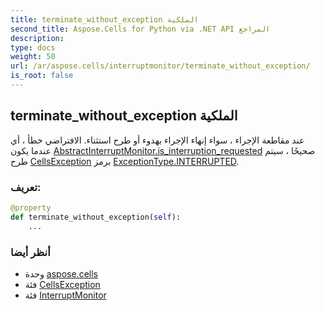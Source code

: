 ```yaml
---
title: terminate_without_exception الملكية
second_title: Aspose.Cells for Python via .NET API المراجع
description:
type: docs
weight: 50
url: /ar/aspose.cells/interruptmonitor/terminate_without_exception/
is_root: false
---
```

##  terminate_without_exception الملكية

عند مقاطعة الإجراء ، سواء إنهاء الإجراء بهدوء أو طرح استثناء.
الافتراضي خطأ ، أي عندما يكون [AbstractInterruptMonitor.is_interruption_requested](/cells/python-net/ar/aspose.cells/abstractinterruptmonitor#is_interruption_requested) صحيحًا ،
سيتم طرح [CellsException](/cells/python-net/ar/aspose.cells/cellsexception) برمز [ExceptionType.INTERRUPTED](/cells/python-net/ar/aspose.cells/exceptiontype#INTERRUPTED).
###  تعريف:
```python
@property
def terminate_without_exception(self):
    ...
```

###  أنظر أيضا
* وحدة [aspose.cells](../../)
* فئة [CellsException](/cells/python-net/ar/aspose.cells/cellsexception)
* فئة [InterruptMonitor](/cells/python-net/ar/aspose.cells/interruptmonitor)
